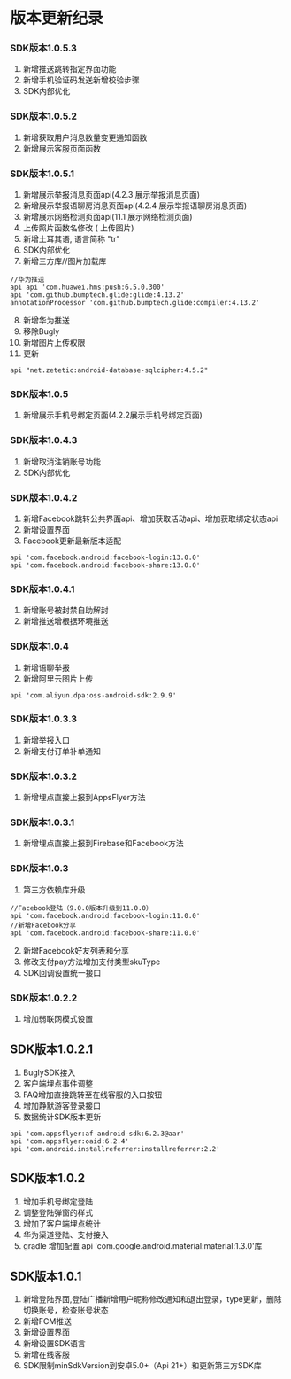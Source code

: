 # 版本更新纪录
### SDK版本1.0.5.3
1. 新增推送跳转指定界面功能
2. 新增手机验证码发送新增校验步骤
3. SDK内部优化
### SDK版本1.0.5.2
1. 新增获取用户消息数量变更通知函数
2. 新增展示客服页面函数
### SDK版本1.0.5.1
1. 新增展示举报消息页面api(4.2.3 展示举报消息页面)
2. 新增展示举报语聊房消息页面api(4.2.4 展示举报语聊房消息页面)
3. 新增展示网络检测页面api(11.1 展示网络检测页面)
4. 上传照片函数名修改 ( 上传图片)
5. 新增土耳其语, 语言简称 "tr"
6. SDK内部优化
7. 新增三方库//图片加载库
 ``` 
 //华为推送
 api api 'com.huawei.hms:push:6.5.0.300'
 api 'com.github.bumptech.glide:glide:4.13.2'
 annotationProcessor 'com.github.bumptech.glide:compiler:4.13.2'
 ```
8. 新增华为推送
9. 移除Bugly
10. 新增图片上传权限
11. 更新 
```
api "net.zetetic:android-database-sqlcipher:4.5.2"
```
### SDK版本1.0.5
1. 新增展示手机号绑定页面(4.2.2展示手机号绑定页面)
###  SDK版本1.0.4.3
1. 新增取消注销账号功能
2. SDK内部优化
### SDK版本1.0.4.2
1. 新增Facebook跳转公共界面api、增加获取活动api、增加获取绑定状态api
2. 新增设置界面
3. Facebook更新最新版本适配
```
api 'com.facebook.android:facebook-login:13.0.0'
api 'com.facebook.android:facebook-share:13.0.0'
```
### SDK版本1.0.4.1
1. 新增账号被封禁自助解封
2. 新增推送增根据环境推送
### SDK版本1.0.4
1. 新增语聊举报
2. 新增阿里云图片上传
 ```
api 'com.aliyun.dpa:oss-android-sdk:2.9.9'
```
### SDK版本1.0.3.3
1. 新增举报入口
2. 新增支付订单补单通知
### SDK版本1.0.3.2
1. 新增埋点直接上报到AppsFlyer方法
### SDK版本1.0.3.1
1. 新增埋点直接上报到Firebase和Facebook方法
### SDK版本1.0.3
1. 第三方依赖库升级
```
//Facebook登陆（9.0.0版本升级到11.0.0）
api 'com.facebook.android:facebook-login:11.0.0'
//新增Facebook分享 
api 'com.facebook.android:facebook-share:11.0.0'
```
2. 新增Facebook好友列表和分享
3. 修改支付pay方法增加支付类型skuType
4.  SDK回调设置统一接口
### SDK版本1.0.2.2
1. 增加弱联网模式设置
## SDK版本1.0.2.1  
1. BuglySDK接入 
2. 客户端埋点事件调整 
3. FAQ增加直接跳转至在线客服的入口按钮 
4. 增加静默游客登录接口
5. 数据统计SDK版本更新 
```
api 'com.appsflyer:af-android-sdk:6.2.3@aar' 
api 'com.appsflyer:oaid:6.2.4' 
api 'com.android.installreferrer:installreferrer:2.2'
```
## SDK版本1.0.2 
1. 增加手机号绑定登陆 
2. 调整登陆弹窗的样式 
3. 增加了客户端埋点统计 
4. 华为渠道登陆、支付接入 
5. gradle 增加配置 api 'com.google.android.material:material:1.3.0'库
## SDK版本1.0.1 
1. 新增登陆界面,登陆广播新增用户昵称修改通知和退出登录，type更新，删除切换账号，检查账号状态
2. 新增FCM推送
3. 新增设置界面
4. 新增设置SDK语言
5. 新增在线客服
6. SDK限制minSdkVersion到安卓5.0+（Api 21+）和更新第三方SDK库
